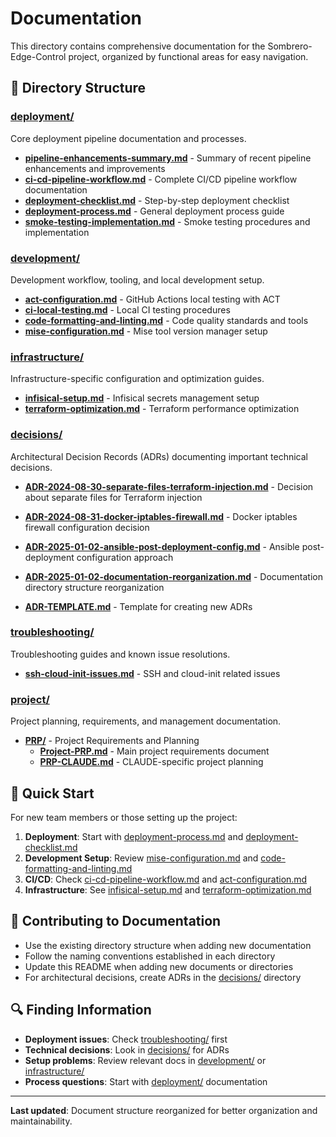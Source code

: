 # Documentation

This directory contains comprehensive documentation for the Sombrero-Edge-Control project, organized by functional areas for easy navigation.

## 📁 Directory Structure

### [deployment/](./deployment/)
Core deployment pipeline documentation and processes.

- **[pipeline-enhancements-summary.md](./deployment/pipeline-enhancements-summary.md)** - Summary of recent pipeline enhancements and improvements
- **[ci-cd-pipeline-workflow.md](./deployment/ci-cd-pipeline-workflow.md)** - Complete CI/CD pipeline workflow documentation
- **[deployment-checklist.md](./deployment/deployment-checklist.md)** - Step-by-step deployment checklist
- **[deployment-process.md](./deployment/deployment-process.md)** - General deployment process guide
- **[smoke-testing-implementation.md](./deployment/smoke-testing-implementation.md)** - Smoke testing procedures and implementation

### [development/](./development/)
Development workflow, tooling, and local development setup.

- **[act-configuration.md](./development/act-configuration.md)** - GitHub Actions local testing with ACT
- **[ci-local-testing.md](./development/ci-local-testing.md)** - Local CI testing procedures
- **[code-formatting-and-linting.md](./development/code-formatting-and-linting.md)** - Code quality standards and tools
- **[mise-configuration.md](./development/mise-configuration.md)** - Mise tool version manager setup

### [infrastructure/](./infrastructure/)
Infrastructure-specific configuration and optimization guides.

- **[infisical-setup.md](./infrastructure/infisical-setup.md)** - Infisical secrets management setup
- **[terraform-optimization.md](./infrastructure/terraform-optimization.md)** - Terraform performance optimization

### [decisions/](./decisions/)
Architectural Decision Records (ADRs) documenting important technical decisions.

- **[ADR-2024-08-30-separate-files-terraform-injection.md](./decisions/ADR-2024-08-30-separate-files-terraform-injection.md)** - Decision about separate files for Terraform injection
- **[ADR-2024-08-31-docker-iptables-firewall.md](./decisions/ADR-2024-08-31-docker-iptables-firewall.md)** - Docker iptables firewall configuration decision
- **[ADR-2025-01-02-ansible-post-deployment-config.md](./decisions/ADR-2025-01-02-ansible-post-deployment-config.md)** - Ansible post-deployment configuration approach

- **[ADR-2025-01-02-documentation-reorganization.md](./decisions/ADR-2025-01-02-documentation-reorganization.md)** - Documentation directory structure reorganization
- **[ADR-TEMPLATE.md](./decisions/ADR-TEMPLATE.md)** - Template for creating new ADRs

### [troubleshooting/](./troubleshooting/)
Troubleshooting guides and known issue resolutions.

- **[ssh-cloud-init-issues.md](./troubleshooting/ssh-cloud-init-issues.md)** - SSH and cloud-init related issues

### [project/](./project/)
Project planning, requirements, and management documentation.

- **[PRP/](./project/PRP/)** - Project Requirements and Planning
  - **[Project-PRP.md](./project/PRP/Project-PRP.md)** - Main project requirements document
  - **[PRP-CLAUDE.md](./project/PRP/PRP-CLAUDE.md)** - CLAUDE-specific project planning

## 🚀 Quick Start

For new team members or those setting up the project:

1. **Deployment**: Start with [deployment-process.md](./deployment/deployment-process.md) and [deployment-checklist.md](./deployment/deployment-checklist.md)
2. **Development Setup**: Review [mise-configuration.md](./development/mise-configuration.md) and [code-formatting-and-linting.md](./development/code-formatting-and-linting.md)
3. **CI/CD**: Check [ci-cd-pipeline-workflow.md](./deployment/ci-cd-pipeline-workflow.md) and [act-configuration.md](./development/act-configuration.md)
4. **Infrastructure**: See [infisical-setup.md](./infrastructure/infisical-setup.md) and [terraform-optimization.md](./infrastructure/terraform-optimization.md)

## 📝 Contributing to Documentation

- Use the existing directory structure when adding new documentation
- Follow the naming conventions established in each directory
- Update this README when adding new documents or directories
- For architectural decisions, create ADRs in the [decisions/](./decisions/) directory

## 🔍 Finding Information

- **Deployment issues**: Check [troubleshooting/](./troubleshooting/) first
- **Technical decisions**: Look in [decisions/](./decisions/) for ADRs
- **Setup problems**: Review relevant docs in [development/](./development/) or [infrastructure/](./infrastructure/)
- **Process questions**: Start with [deployment/](./deployment/) documentation

---

**Last updated**: Document structure reorganized for better organization and maintainability.
